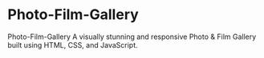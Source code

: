 # Photo-Film-Gallery
Photo-Film-Gallery A visually stunning and responsive Photo &amp; Film Gallery built using HTML, CSS, and JavaScript. 
